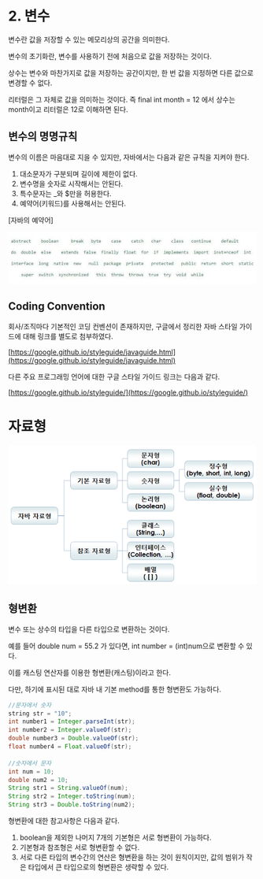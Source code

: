 # 2. 변수

변수란 값을 저장할 수 있는 메모리상의 공간을 의미한다.

변수의 초기화란, 변수를 사용하기 전에 처음으로 값을 저장하는 것이다.

상수는 변수와 마찬가지로 값을 저장하는 공간이지만, 한 번 값을 지정하면 다른 값으로 변경할 수 없다.

리터럴은 그 자체로 값을 의미하는 것이다. 즉 final int month = 12 에서 상수는 month이고 리터럴은 12로 이해하면 된다. 

## 변수의 명명규칙

변수의 이름은 마음대로 지을 수 있지만, 자바에서는 다음과 같은 규칙을 지켜야 한다.

1. 대소문자가 구분되며 길이에 제한이 없다.
2. 변수명을 숫자로 시작해서는 안된다.
3. 특수문자는 _와 $만을 허용한다.
4. 예약어(키워드)를 사용해서는 안된다.

[자바의 예약어]

![1.png](images/2/1.png)

## Coding Convention

회사/조직마다 기본적인 코딩 컨벤션이 존재하지만, 구글에서 정리한 자바 스타일 가이드에 대해 링크를 별도로 첨부하였다.

[https://google.github.io/styleguide/javaguide.html](https://google.github.io/styleguide/javaguide.html)

다른 주요 프로그래밍 언어에 대한 구글 스타일 가이드 링크는 다음과 같다.

[https://google.github.io/styleguide/](https://google.github.io/styleguide/)

# 자료형

![2.png](images/2/2.png)

## 형변환

변수 또는 상수의 타입을 다른 타입으로 변환하는 것이다.

예를 들어 double num = 55.2 가 있다면, int number = (int)num으로 변환할 수 있다.

이를 캐스팅 연산자를 이용한 형변환(캐스팅)이라고 한다.

다만, 하기에 표시된 대로 자바 내 기본 method를 통한 형변환도 가능하다.

```java
//문자에서 숫자
string str = "10";
int number1 = Integer.parseInt(str);
int number2 = Integer.valueOf(str);
double number3 = Double.valueOf(str);
float number4 = Float.valueOf(str);

//숫자에서 문자
int num = 10;
double num2 = 10;
String str1 = String.valueOf(num);
String str2 = Integer.toString(num);
String str3 = Double.toString(num2);
```

형변환에 대한 참고사항은 다음과 같다.

1. boolean을 제외한 나머지 7개의 기본형은 서로 형변환이 가능하다.
2. 기본형과 참조형은 서로 형변환할 수 없다.
3. 서로 다른 타입의 변수간의 연산은 형변환을 하는 것이 원칙이지만, 값의 범위가 작은 타입에서 큰 타입으로의 형변환은 생략할 수 있다.